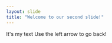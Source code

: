 ```yaml
---
layout: slide
title: "Welcome to our second slide!"
---
```

It's my text
Use the left arrow to go back!
